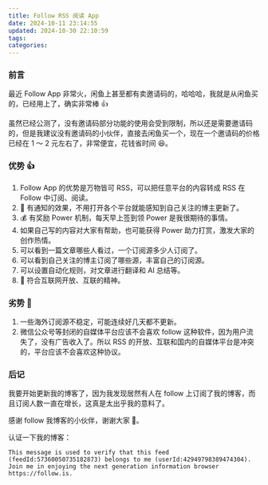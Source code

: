 ```yaml
---
title: Follow RSS 阅读 App
date: 2024-10-11 23:14:55
updated: 2024-10-30 22:10:59
tags:
categories:
---
```


### 前言
最近 Follow App 非常火，闲鱼上甚至都有卖邀请码的，哈哈哈，我就是从闲鱼买的，已经用上了，确实非常棒 👍

虽然已经公测了，没有邀请码部分功能的使用会受到限制，所以还是需要邀请码的，但是我建议没有邀请码的小伙伴，直接去闲鱼买一个，现在一个邀请码的价格已经在 1 ～ 2 元左右了，非常便宜，花钱省时间 😆。


### 优势 👍
1. Follow App 的优势是万物皆可 RSS，可以把任意平台的内容转成 RSS 在 Follow 中订阅、阅读。
2. 📢 有通知的效果，不用打开各个平台就能感知到自己关注的博主更新了。
3. 💰 有奖励 Power 机制，每天早上签到领 Power 是我很期待的事情。
4. 如果自己写的内容对大家有帮助，也可能获得 Power 助力打赏，激发大家的创作热情。
5. 可以看到一篇文章哪些人看过，一个订阅源多少人订阅了。
6. 可以看到自己关注的博主订阅了哪些源，丰富自己的订阅源。
7. 可以设置自动化规则，对文章进行翻译和 AI 总结等。
8. 🔗 符合互联网开放、互联的精神。

### 劣势 🐣
1. 一些海外订阅源不稳定，可能连续好几天都不更新。
2. 微信公众号等封闭的自媒体平台应该不会喜欢 follow 这种软件，因为用户流失了，没有广告收入了。所以 RSS 的开放、互联和国内的自媒体平台是冲突的，平台应该不会喜欢这种协议。

### 后记
我要开始更新我的博客了，因为我发现居然有人在 follow 上订阅了我的博客，而且订阅人数一直在增长，这真是太出乎我的意料了。

感谢 follow 我博客的小伙伴，谢谢大家 🙏。


认证一下我的博客：

```
This message is used to verify that this feed (feedId:57360050735182873) belongs to me (userId:42949798389474304). Join me in enjoying the next generation information browser https://follow.is.
```
